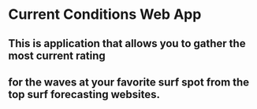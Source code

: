# Current Conditions Web App

## This is application that allows you to gather the most current rating
## for the waves at your favorite surf spot from the top surf forecasting websites.
